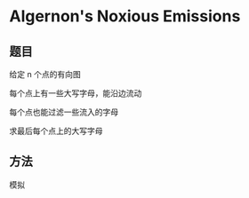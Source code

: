 # Algernon's Noxious Emissions

## 题目

给定 n 个点的有向图

每个点上有一些大写字母，能沿边流动

每个点也能过滤一些流入的字母

求最后每个点上的大写字母


## 方法

模拟
